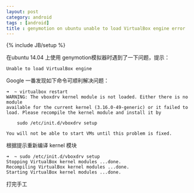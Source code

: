```yaml
---
layout: post
category: android 
tags : [android]
title : genymotion on ubuntu unable to load VirtualBox engine error 
---
```

{% include JB/setup %}


在ubuntu 14.04 上使用 genymotion模拟器时遇到了一下问题，提示：
		
	Unable to load VirtualBox engine

Google 一番发现如下命令可顺利解决问题：

	➜  ~ virtualbox restart
	WARNING: The vboxdrv kernel module is not loaded. Either there is no module
	available for the current kernel (3.16.0-49-generic) or it failed to
	load. Please recompile the kernel module and install it by

		sudo /etc/init.d/vboxdrv setup

	You will not be able to start VMs until this problem is fixed.

根据提示重新编译 kernel 模块 

	➜  ~ sudo /etc/init.d/vboxdrv setup
	Stopping VirtualBox kernel modules ...done.
	Recompiling VirtualBox kernel modules ...done.
	Starting VirtualBox kernel modules ...done.

打完手工
